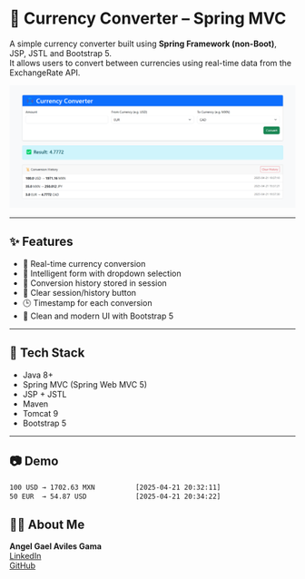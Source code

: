 # 💱 Currency Converter – Spring MVC

A simple currency converter built using **Spring Framework (non-Boot)**, JSP, JSTL and Bootstrap 5.  
It allows users to convert between currencies using real-time data from the ExchangeRate API.

![App Screenshot](currency-converter.png) <!-- Puedes cambiar esto por una screenshot tuya -->

---

## ✨ Features

- 🔄 Real-time currency conversion
- 🧠 Intelligent form with dropdown selection
- 📜 Conversion history stored in session
- 🧹 Clear session/history button
- 🕒 Timestamp for each conversion
- 🎨 Clean and modern UI with Bootstrap 5

---

## 🚀 Tech Stack

- Java 8+
- Spring MVC (Spring Web MVC 5)
- JSP + JSTL
- Maven
- Tomcat 9
- Bootstrap 5

---

## 📷 Demo

```text
100 USD → 1702.63 MXN          [2025-04-21 20:32:11]
50 EUR  → 54.87 USD            [2025-04-21 20:34:22]
```

## 🙋‍♂️ About Me
**Angel Gael Aviles Gama**  
[LinkedIn](https://www.linkedin.com/in/angelavilesgama)  
[GitHub](https://github.com/temachtili)
